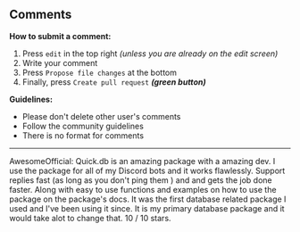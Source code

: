 ## Comments

**How to submit a comment:**
1. Press `edit` in the top right *(unless you are already on the edit screen)*
2. Write your comment
3. Press `Propose file changes` at the bottom
4. Finally, press `Create pull request` ***(green button)***

**Guidelines:**
- Please don't delete other user's comments
- Follow the community guidelines
- There is no format for comments

---

AwesomeOfficial:
Quick.db is an amazing package with a amazing dev. I use the package for all of my Discord bots and it works flawlessly. Support replies fast (as long as you don't ping them ) and and gets the job done faster. Along with easy to use functions and examples on how to use the package on the package's docs. It was the first database related package I used and I've been using it since. It is my primary database package and it would take alot to change that. 10 / 10 stars.
